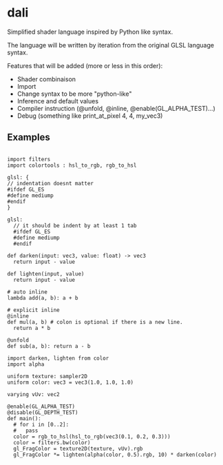 dali
====

Simplified shader language inspired by Python like syntax.

The language will be written by iteration from the original GLSL language syntax.

Features that will be added (more or less in this order):

- Shader combinaison
- Import
- Change syntax to be more "python-like"
- Inference and default values
- Compiler instruction (@unfold, @inline, @enable(GL_ALPHA_TEST)...)
- Debug (something like print_at_pixel 4, 4, my_vec3)

Examples
--------

```

import filters
import colortools : hsl_to_rgb, rgb_to_hsl

glsl: {
// indentation doesnt matter
#ifdef GL_ES
#define mediump
#endif
}

glsl:
  // it should be indent by at least 1 tab
  #ifdef GL_ES
  #define mediump
  #endif

def darken(input: vec3, value: float) -> vec3
  return input - value

def lighten(input, value)
  return input - value

# auto inline
lambda add(a, b): a + b

# explicit inline
@inline
def mul(a, b) # colon is optional if there is a new line.
  return a * b

@unfold
def sub(a, b): return a - b

import darken, lighten from color
import alpha

uniform texture: sampler2D
uniform color: vec3 = vec3(1.0, 1.0, 1.0)

varying vUv: vec2

@enable(GL_ALPHA_TEST)
@disable(GL_DEPTH_TEST)
def main():
  # for i in [0..2]:
  #   pass
  color = rgb_to_hsl(hsl_to_rgb(vec3(0.1, 0.2, 0.3)))
  color = filters.bw(color)
  gl_FragColor = texture2D(texture, vUv).rgb
  gl_FragColor *= lighten(alpha(color, 0.5).rgb, 10) * darken(color)


```
